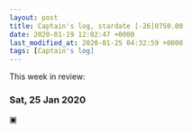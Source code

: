 ```yaml
---
layout: post
title: Captain's log, stardate [-26]0750.00
date: 2020-01-19 12:02:47 +0000
last_modified_at: 2020-01-25 04:32:59 +0000
tags: [Captain's log]
---
```


This week in review:

<!-- more -->

### Sat, 25 Jan 2020
▣
